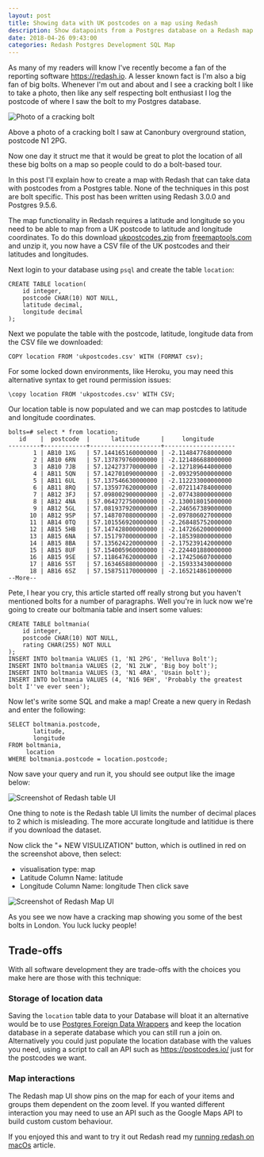 ```yaml
---
layout: post
title: Showing data with UK postcodes on a map using Redash
description: Show datapoints from a Postgres database on a Redash map
date: 2018-04-26 09:43:00
categories: Redash Postgres Development SQL Map
---
```

As many of my readers will know I've recently become a fan of the reporting software <https://redash.io>. A lesser known fact is I'm also a big fan of big bolts. Whenever I'm out and about and I see a cracking bolt I like to take a photo, then like any self respecting bolt enthusiast I log the postcode of where I saw the bolt to my Postgres database.

![Photo of a cracking bolt](/assets/images/posts/cracking-bolt.jpg)

Above a photo of a cracking bolt I saw at Canonbury overground station, postcode N1 2PG.

Now one day it struct me that it would be great to plot the location of all these big bolts on a map so people could to do a bolt-based tour.

In this post I'll explain how to create a map with Redash that can take data with postcodes from a Postgres table. None of the techniques in this post are bolt specific. This post has been written using Redash 3.0.0 and Postgres 9.5.6.

The map functionality in Redash requires a latitude and longitude so you need to be able to map from a UK postcode to latitude and longitude coordinates. To do this download [ukpostcodes.zip](https://www.freemaptools.com/download/full-postcodes/ukpostcodes.zip) from [freemaptools.com](https://www.freemaptools.com/download-uk-postcode-lat-lng.htm) and unzip it, you now have a CSV file of the UK postcodes and their latitudes and longitudes.

Next login to your database using `psql` and create the table `location`:
```
CREATE TABLE location(
    id integer,
    postcode CHAR(10) NOT NULL,
    latitude decimal,
    longitude decimal
);
```

Next we populate the table with the postcode, latitude, longitude data from the CSV file we downloaded:
```
COPY location FROM 'ukpostcodes.csv' WITH (FORMAT csv);
```
For some locked down environments, like Heroku, you may need this alternative syntax to get round permission issues:
```
\copy location FROM 'ukpostcodes.csv' WITH CSV;
```

Our location table is now populated and we can map postcdes to latitude and longitude coordinates.

```
bolts=# select * from location;
   id    |  postcode  |      latitude      |     longitude
---------+------------+--------------------+--------------------
       1 | AB10 1XG   | 57.144165160000000 | -2.114847768000000
       2 | AB10 6RN   | 57.137879760000000 | -2.121486688000000
       3 | AB10 7JB   | 57.124273770000000 | -2.127189644000000
       4 | AB11 5QN   | 57.142701090000000 | -2.093295000000000
       5 | AB11 6UL   | 57.137546630000000 | -2.112233000000000
       6 | AB11 8RQ   | 57.135977620000000 | -2.072114784000000
       7 | AB12 3FJ   | 57.098002900000000 | -2.077438000000000
       8 | AB12 4NA   | 57.064272750000000 | -2.130018015000000
       9 | AB12 5GL   | 57.081937920000000 | -2.246567389000000
      10 | AB12 9SP   | 57.148707080000000 | -2.097806027000000
      11 | AB14 0TQ   | 57.101556920000000 | -2.268485752000000
      12 | AB15 5HB   | 57.147428000000000 | -2.147266200000000
      13 | AB15 6NA   | 57.151797000000000 | -2.185398000000000
      14 | AB15 8BA   | 57.135624220000000 | -2.175239142000000
      15 | AB15 8UF   | 57.154005960000000 | -2.224401880000000
      16 | AB15 9SE   | 57.118647620000000 | -2.174250607000000
      17 | AB16 5ST   | 57.163465880000000 | -2.159333430000000
      18 | AB16 6SZ   | 57.158751170000000 | -2.165214861000000
--More--
```

Pete, I hear you cry, this article started off really strong but you haven't mentioned bolts for a number of paragraphs. Well you're in luck now we're going to create our boltmania table and insert some values:
```
CREATE TABLE boltmania(
    id integer,
    postcode CHAR(10) NOT NULL,
    rating CHAR(255) NOT NULL
);
INSERT INTO boltmania VALUES (1, 'N1 2PG', 'Helluva Bolt');
INSERT INTO boltmania VALUES (2, 'N1 2LW', 'Big boy bolt');
INSERT INTO boltmania VALUES (3, 'N1 4RA', 'Usain bolt');
INSERT INTO boltmania VALUES (4, 'N16 9EH', 'Probably the greatest bolt I''ve ever seen');
```

Now let's write some SQL and make a map! Create a new query in Redash and enter the following:
```
SELECT boltmania.postcode,
       latitude,
       longitude
FROM boltmania,
     location
WHERE boltmania.postcode = location.postcode;
```

Now save your query and run it, you should see output like the image below:

![Screenshot of Redash table UI](/assets/images/posts/redash_bolts_1.png)

One thing to note is the Redash table UI limits the number of decimal places to 2 which is misleading. The more accurate longitude and latitidue is there if you download the dataset.

Now click the "+ NEW VISULIZATION" button, which is outlined in red on the screenshot above, then select:
- visualisation type: map
- Latitude Column Name: latitude
- Longitude Column Name: longitude
Then click save

![Screenshot of Redash Map UI](/assets/images/posts/redash_bolts_2.png)

As you see we now have a cracking map showing you some of the best bolts in London. You luck lucky people!

Trade-offs
----------
With all software development they are trade-offs with the choices you make here are those with this technique:

### Storage of location data
Saving the `location` table data to your Database will bloat it an alternative would be to use [Postgres Foreign Data Wrappers](https://wiki.postgresql.org/wiki/Foreign_data_wrappers) and keep the location database in a seperate database which you can still run a join on. Alternatively you could just populate the location database with the values you need, using a script to call an API such as <https://postcodes.io/> just for the postcodes we want.

### Map interactions
The Redash map UI show pins on the map for each of your items and groups them dependent on the zoom level. If you wanted different interaction you may need to use an API such as the Google Maps API to build custom custom behaviour.

If you enjoyed this and want to try it out Redash read my [running redash on macOs](/running-redash-on-mac-os/) article.